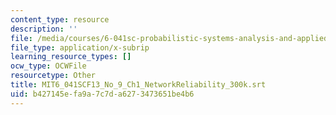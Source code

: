 ```yaml
---
content_type: resource
description: ''
file: /media/courses/6-041sc-probabilistic-systems-analysis-and-applied-probability-fall-2013/b427145efa9a7c7da6273473651be4b6_MIT6_041SCF13_No_9_Ch1_NetworkReliability_300k.srt
file_type: application/x-subrip
learning_resource_types: []
ocw_type: OCWFile
resourcetype: Other
title: MIT6_041SCF13_No_9_Ch1_NetworkReliability_300k.srt
uid: b427145e-fa9a-7c7d-a627-3473651be4b6
---
```

